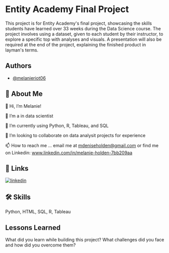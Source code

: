 # Entity Academy Final Project

This project is for Entity Academy's final project, showcasing the skills students have learned over 33 weeks during the Data Science course. The project involves using a dataset, given to each student by their instructor, to explore a specific top with analyses and visuals. A presentation will also be required at the end of the project, explaining the finished product in layman's terms.
## Authors

- [@melanieriot06](https://www.github.com/melanieriot06)


## 🚀 About Me
👋 Hi, I’m Melanie!

👀 I’m a in data scientist

🌱 I’m currently using Python, R, Tableau, and SQL

💞️ I’m looking to collaborate on data analysit projects for experience

📫 How to reach me ... email me at mdeniseholden@gmail.com
or find me on Linkedin: www.linkedin.com/in/melanie-holden-7bb209aa


## 🔗 Links

[![linkedin](https://img.shields.io/badge/linkedin-0A66C2?style=for-the-badge&logo=linkedin&logoColor=white)](www.linkedin.com/in/melanie-holden-7bb209aa/)


## 🛠 Skills
Python, HTML, SQL, R, Tableau


## Lessons Learned

What did you learn while building this project? What challenges did you face and how did you overcome them?

